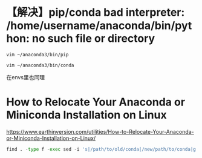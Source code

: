 # 【解决】pip/conda bad interpreter: /home/username/anaconda/bin/python: no such file or directory

```
vim ~/anaconda3/bin/pip
```

```
vim ~/anaconda3/bin/conda
```

在envs里也同理

# How to Relocate Your Anaconda or Miniconda Installation on Linux
https://www.earthinversion.com/utilities/How-to-Relocate-Your-Anaconda-or-Miniconda-Installation-on-Linux/

```python
find . -type f -exec sed -i 's|/path/to/old/conda|/new/path/to/conda|g' {} +
```
